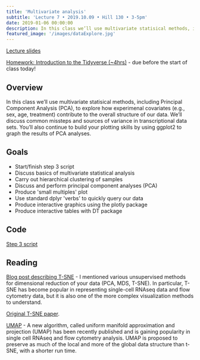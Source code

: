 ```yaml
---
title: 'Multivariate analysis'
subtitle: 'Lecture 7 • 2019.10.09 • Hill 130 • 3-5pm'
date: 2019-01-06 00:00:00
description: In this class we’ll use multivariate statisical methods, including Principal Component Analysis (PCA), to explore how experimenal covariates contribute to variance in our data.  We’ll discuss common missteps and how to identify sources of bias in transcriptional data sets.  You’ll also continue to build your plotting skills by using ggplot2 to graph the results of PCA analyses.
featured_image: '/images/dataExplore.jpg'
---
```


[Lecture slides](https://www.icloud.com/keynote/0i4VPYHj9N0286jLLF20BYipw#Lecture05%5FexploratoryAnalysis)

[Homework: Introduction to the Tidyverse (~4hrs)](https://www.datacamp.com/courses/introduction-to-the-tidyverse) - due before the start of class today!

## Overview

In this class we’ll use multivariate statisical methods, including Principal Component Analysis (PCA), to explore how experimenal covariates (e.g., sex, age, treatment) contribute to the overall structure of our data.  We’ll discuss common missteps and sources of variance in transcriptional data sets.  You’ll also continue to build your plotting skills by using ggplot2 to graph the results of PCA analyses.

## Goals

* Start/finish step 3 script
* Discuss basics of multivariate statistical analysis
* Carry out hierarchical clustering of samples
* Discuss and perform principal component analyses (PCA)
* Produce 'small multiples' plot
* Use standard dplyr 'verbs' to quickly query our data
* Produce interactive graphics using the plotly package
* Produce interactive tables with DT package

## Code

[Step 3 script](http://DIYtranscriptomics.github.io/Code/files/Step3_multivariate.R)



## Reading

[Blog post describing T-SNE](http://distill.pub/2016/misread-tsne/) - I mentioned various unsupervised methods for dimensional reduction of your data (PCA, MDS, T-SNE).  In particular, T-SNE has become popular in representing single-cell RNAseq data and flow cytometry data, but it is also one of the more complex visualization methods to understand. 

[Original T-SNE paper](http://DIYtranscriptomics.github.io/Reading/files/TSNE.pdf).  

[UMAP](https://www.nature.com/articles/nbt.4314) - A new algorithm, called uniform manifold approximation and projection (UMAP) has been recently published and is gaining popularity in single cell RNAseq and flow cytometry analysis.  UMAP is proposed to preserve as much of the local and more of the global data structure than t-SNE, with a shorter run time.
 